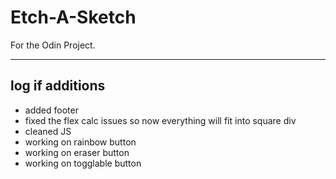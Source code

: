 # Etch-A-Sketch
For the Odin Project.

---
## log if additions

- added footer
- fixed the flex calc issues so now everything will fit into square div
- cleaned JS
- working on rainbow button
- working on eraser button
- working on togglable button